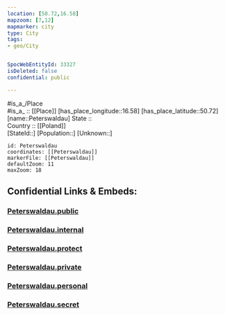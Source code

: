 ```yaml
---
location: [50.72,16.58] 
mapzoom: [7,12] 
mapmarker: city 
type: City
tags:
- geo/City


SpocWebEntityId: 33327
isDeleted: false
confidential: public

---
```

#is_a_/Place  
#is_a_ :: [[Place]] 
[has_place_longitude::16.58] 
[has_place_latitude::50.72] 
[name::Peterswaldau] 
State ::  
Country :: [[Poland]]  
[StateId::] 
[Population::] 
[Unknown::] 


```leaflet
id: Peterswaldau
coordinates: [[Peterswaldau]] 
markerFile: [[Peterswaldau]] 
defaultZoom: 11 
maxZoom: 18
```


## Confidential Links & Embeds: 

### [Peterswaldau.public](/_public/\Earth\Continent\Europe\Europe~East\Poland\Provinces~Poland\Lower_Silesian\CityPeterswaldau.public.md) 

### [Peterswaldau.internal](/_internal/\Earth\Continent\Europe\Europe~East\Poland\Provinces~Poland\Lower_Silesian\CityPeterswaldau.internal.md) 

### [Peterswaldau.protect](/_protect/\Earth\Continent\Europe\Europe~East\Poland\Provinces~Poland\Lower_Silesian\CityPeterswaldau.protect.md) 

### [Peterswaldau.private](/_private/\Earth\Continent\Europe\Europe~East\Poland\Provinces~Poland\Lower_Silesian\CityPeterswaldau.private.md) 

### [Peterswaldau.personal](/_personal/\Earth\Continent\Europe\Europe~East\Poland\Provinces~Poland\Lower_Silesian\CityPeterswaldau.personal.md) 

### [Peterswaldau.secret](/_secret/\Earth\Continent\Europe\Europe~East\Poland\Provinces~Poland\Lower_Silesian\CityPeterswaldau.secret.md)

